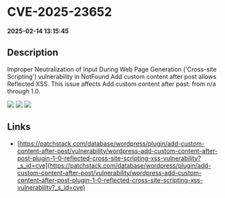 # CVE-2025-23652

**2025-02-14 13:15:45**

## Description
Improper Neutralization of Input During Web Page Generation ('Cross-site Scripting') vulnerability in NotFound Add custom content after post allows Reflected XSS. This issue affects Add custom content after post: from n/a through 1.0.

![](https://img.shields.io/static/v1?label=Score&message=7.1&color=red)
![](https://img.shields.io/static/v1?label=Severity&message=HIGH&color=red)
![](https://img.shields.io/static/v1?label=CWE&message=XSS&color=green)

## Links
- [https://patchstack.com/database/wordpress/plugin/add-custom-content-after-post/vulnerability/wordpress-add-custom-content-after-post-plugin-1-0-reflected-cross-site-scripting-xss-vulnerability?_s_id=cve](https://patchstack.com/database/wordpress/plugin/add-custom-content-after-post/vulnerability/wordpress-add-custom-content-after-post-plugin-1-0-reflected-cross-site-scripting-xss-vulnerability?_s_id=cve)
